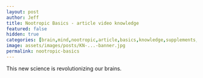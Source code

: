 ```yaml
---
layout: post
author: Jeff
title: Nootropic Basics - article video knowledge
featured: false
hidden: true
categories: [brain,mind,nootropic,article,basics,knowledge,supplements,video]
image: assets/images/posts/KN-...-banner.jpg
permalink: nootropic-basics
---
```

This new science is revolutionizing our brains.
